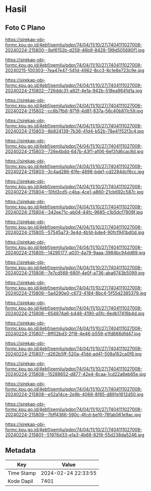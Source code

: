 # Hasil

## Foto C Plano

https://sirekap-obj-formc.kpu.go.id/4ebf/pemilu/pdpr/74/04/11/10/27/7404111027008-20240224-215800--9af6152b-d259-46b9-8428-199d505680f1.jpg

https://sirekap-obj-formc.kpu.go.id/4ebf/pemilu/pdpr/74/04/11/10/27/7404111027008-20240215-100303--7ea47e47-541d-4962-8cc3-8c1e8e723c9e.jpg

https://sirekap-obj-formc.kpu.go.id/4ebf/pemilu/pdpr/74/04/11/10/27/7404111027008-20240224-215802--726ddc31-a92f-4e1a-942b-518ea9641d1a.jpg

https://sirekap-obj-formc.kpu.go.id/4ebf/pemilu/pdpr/74/04/11/10/27/7404111027008-20240224-215802--cc8b7fb6-9719-4d81-837a-56c40b811c59.jpg

https://sirekap-obj-formc.kpu.go.id/4ebf/pemilu/pdpr/74/04/11/10/27/7404111027008-20240224-215803--8b824139-7b36-41d4-b52b-78e41152f3c4.jpg

https://sirekap-obj-formc.kpu.go.id/4ebf/pemilu/pdpr/74/04/11/10/27/7404111027008-20240224-215803--726e4bdd-647b-43f1-af06-6ef31d6cac8d.jpg

https://sirekap-obj-formc.kpu.go.id/4ebf/pemilu/pdpr/74/04/11/10/27/7404111027008-20240224-215803--3c4ad286-61fe-4898-bde1-cd2284dcf6cc.jpg

https://sirekap-obj-formc.kpu.go.id/4ebf/pemilu/pdpr/74/04/11/10/27/7404111027008-20240224-215804--10fd3cd5-c4ba-4ce1-a860-21cb692c587c.jpg

https://sirekap-obj-formc.kpu.go.id/4ebf/pemilu/pdpr/74/04/11/10/27/7404111027008-20240224-215804--342ee71c-ab04-44fc-9685-c1b5dcf7909f.jpg

https://sirekap-obj-formc.kpu.go.id/4ebf/pemilu/pdpr/74/04/11/10/27/7404111027008-20240224-215805--57545a73-3e4d-4b1d-bde4-90fcf941bd0d.jpg

https://sirekap-obj-formc.kpu.go.id/4ebf/pemilu/pdpr/74/04/11/10/27/7404111027008-20240224-215805--14295177-a031-4a79-9aaa-3984bc94dd89.jpg

https://sirekap-obj-formc.kpu.go.id/4ebf/pemilu/pdpr/74/04/11/10/27/7404111027008-20240224-215806--7e7cd569-680f-4e0f-a736-aba6743b5099.jpg

https://sirekap-obj-formc.kpu.go.id/4ebf/pemilu/pdpr/74/04/11/10/27/7404111027008-20240224-215806--5a4290e0-c673-4184-8bc4-5f55d2385379.jpg

https://sirekap-obj-formc.kpu.go.id/4ebf/pemilu/pdpr/74/04/11/10/27/7404111027008-20240224-215806--654874a6-b448-4190-a5fc-6edb17416b4d.jpg

https://sirekap-obj-formc.kpu.go.id/4ebf/pemilu/pdpr/74/04/11/10/27/7404111027008-20240224-215807--8ff02bd3-2f16-4e46-b559-e1fd666dfd47.jpg

https://sirekap-obj-formc.kpu.go.id/4ebf/pemilu/pdpr/74/04/11/10/27/7404111027008-20240224-215807--d262b5ff-520a-41dd-ad41-508a162ca0f8.jpg

https://sirekap-obj-formc.kpu.go.id/4ebf/pemilu/pdpr/74/04/11/10/27/7404111027008-20240224-215808--15288652-d877-42e4-8caa-1cd22a6eb65e.jpg

https://sirekap-obj-formc.kpu.go.id/4ebf/pemilu/pdpr/74/04/11/10/27/7404111027008-20240224-215808--e52a14ce-2e9b-4066-8f85-d891e1612d50.jpg

https://sirekap-obj-formc.kpu.go.id/4ebf/pemilu/pdpr/74/04/11/10/27/7404111027008-20240224-215809--7bff4366-590c-4fcd-be10-78fab561e9ac.jpg

https://sirekap-obj-formc.kpu.go.id/4ebf/pemilu/pdpr/74/04/11/10/27/7404111027008-20240224-215801--51976d33-e1a3-4b68-82f8-55d238da5246.jpg


## Metadata

| Key        | Value               |
| ---------- | ------------------- |
| Time Stamp | 2024-02-24 22:33:55 |
| Kode Dapil | 7401                |



